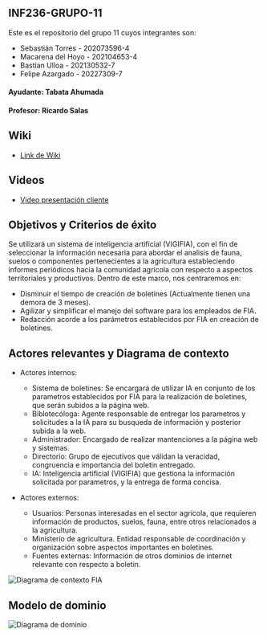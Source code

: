 ## INF236-GRUPO-11

Este es el repositorio del grupo 11 cuyos integrantes son:

* Sebastián Torres - 202073596-4
* Macarena del Hoyo - 202104653-4
* Bastian Ulloa - 202130532-7
* Felipe Azargado - 20227309-7

#### Ayudante: Tabata Ahumada
#### Profesor: Ricardo Salas

## Wiki

* [Link de Wiki](https://github.com/SebaUSM/hito-1/wiki)

## Videos

* [Video presentación cliente](https://www.youtube.com/watch?v=abJau21SDIk)

## Objetivos y Criterios de éxito

Se utilizará un sistema de inteligencia artificial (VIGIFIA), con el fin de seleccionar la información necesaria para abordar el analisis de fauna, suelos o componentes pertenecientes a la agricultura estableciendo informes periódicos hacia la comunidad agrícola con respecto a aspectos territoriales y productivos. Dentro de este marco, nos centraremos en:
* Disminuir el tiempo de creación de boletines (Actualmente tienen una demora de 3 meses).
* Agilizar y simplificar el manejo del software para los empleados de FIA.
* Redacción acorde a los parámetros establecidos por FIA en creación de boletines.

## Actores relevantes y Diagrama de contexto
* Actores internos:
  * Sistema de boletines: Se encargará de utilizar IA en conjunto de los parametros establecidos por FIA para la realización de boletines, que serán subidos a la página web.
  * Biblotecóloga: Agente responsable de entregar los parametros y solicitudes a la IA para su busqueda de información y posterior subida a la web.
  * Administrador: Encargado de realizar mantenciones a la página web y sistemas.
  * Directorio: Grupo de ejecutivos que válidan la veracidad, congruencia e importancia del boletin entregado.
  * IA: Inteligencia artificial (VIGIFIA) que gestiona la información solicitada por parametros, y la entrega de forma concisa.

* Actores externos:
  * Usuarios: Personas interesadas en el sector agrícola, que requieren información de productos, suelos, fauna, entre otros relacionados a la agricultura.
  * Ministerio de agricultura. Entidad responsable de coordinación y organización sobre aspectos importantes en boletines.
  * Fuentes externas: Información de otros dominios de internet relevante con respecto a boletin.

![Diagrama de contexto FIA](https://github.com/user-attachments/assets/54a0d89e-105f-44b4-8739-540a2f0b6713)

## Modelo de dominio

![Diagrama de dominio](https://github.com/user-attachments/assets/43755cc0-720d-4ba4-9f61-603ea4ca479e)
